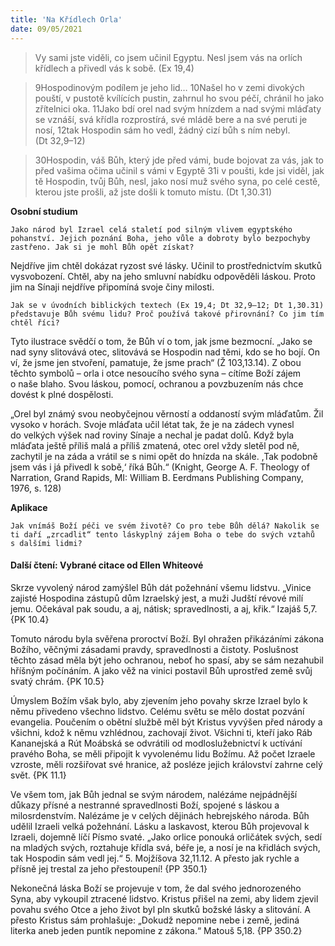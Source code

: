 ```yaml
---
title: 'Na Křídlech Orla'
date: 09/05/2021
---
```


> <p></p>
> Vy sami jste viděli, co jsem učinil Egyptu. Nesl jsem vás na orlích křídlech a přivedl vás k sobě. (Ex 19,4)

> <p></p>
> 9Hospodinovým podílem je jeho lid… 10Našel ho v zemi divokých pouští, v pustotě kvílících pustin, zahrnul ho svou péčí, chránil ho jako zřítelnici oka. 11Jako bdí orel nad svým hnízdem a nad svými mláďaty se vznáší, svá křídla rozprostírá, své mládě bere a na své peruti je nosí, 12tak Hospodin sám ho vedl, žádný cizí bůh s ním nebyl. (Dt 32,9–12)

> <p></p>
> 30Hospodin, váš Bůh, který jde před vámi, bude bojovat za vás, jak to před vašima očima učinil s vámi v Egyptě 31i v poušti, kde jsi viděl, jak tě Hospodin, tvůj Bůh, nesl, jako nosí muž svého syna, po celé cestě, kterou jste prošli, až jste došli k tomuto místu. (Dt 1,30.31)

**Osobní studium**

`Jako národ byl Izrael celá staletí pod silným vlivem egyptského pohanství. Jejich poznání Boha, jeho vůle a dobroty bylo bezpochyby zastřeno. Jak si je mohl Bůh opět získat?`

Nejdříve jim chtěl dokázat ryzost své lásky. Učinil to prostřednictvím skutků vysvobození. Chtěl, aby na jeho smluvní nabídku odpověděli láskou. Proto jim na Sínaji nejdříve připomíná svoje činy milosti.

`Jak se v úvodních biblických textech (Ex 19,4; Dt 32,9–12; Dt 1,30.31) představuje Bůh svému lidu? Proč používá takové přirovnání? Co jim tím chtěl říci?`

Tyto ilustrace svědčí o tom, že Bůh ví o tom, jak jsme bezmocní. „Jako se nad syny slitovává otec, slitovává se Hospodin nad těmi, kdo se ho bojí. On ví, že jsme jen stvoření, pamatuje, že jsme prach“ (Ž 103,13.14). Z obou těchto symbolů – orla i otce nesoucího svého syna – cítíme Boží zájem o naše blaho. Svou láskou, pomocí, ochranou a povzbuzením nás chce dovést k plné dospělosti.

„Orel byl známý svou neobyčejnou věrností a oddaností svým mláďatům. Žil vysoko v horách. Svoje mláďata učil létat tak, že je na zádech vynesl do velkých výšek nad roviny Sínaje a nechal je padat dolů. Když byla mláďata ještě příliš malá a příliš zmatená, otec orel vždy sletěl pod ně, zachytil je na záda a vrátil se s nimi opět do hnízda na skále. ,Tak podobně jsem vás i já přivedl k sobě,‘ říká Bůh.“ (Knight, George A. F. Theology of Narration, Grand Rapids, MI: William B. Eerdmans Publishing Company, 1976, s. 128)

**Aplikace**

`Jak vnímáš Boží péči ve svém životě? Co pro tebe Bůh dělá? Nakolik se ti daří „zrcadlit“ tento láskyplný zájem Boha o tebe do svých vztahů s dalšími lidmi?`

#### Další čtení: Vybrané citace od Ellen Whiteové

Skrze vyvolený národ zamýšlel Bůh dát požehnání všemu lidstvu. „Vinice zajisté Hospodina zástupů dům Izraelský jest, a muži Judští révové milí jemu. Očekával pak soudu, a aj, nátisk; spravedlnosti, a aj, křik.“ Izajáš 5,7. {PK 10.4}

Tomuto národu byla svěřena proroctví Boží. Byl ohražen přikázáními zákona Božího, věčnými zásadami pravdy, spravedlnosti a čistoty. Poslušnost těchto zásad měla být jeho ochranou, neboť ho spasí, aby se sám nezahubil hříšným počínáním. A jako věž na vinici postavil Bůh uprostřed země svůj svatý chrám. {PK 10.5}

Úmyslem Božím však bylo, aby zjevením jeho povahy skrze Izrael bylo k němu přivedeno všechno lidstvo. Celému světu se mělo dostat pozvání evangelia. Poučením o obětní službě měl být Kristus vyvýšen před národy a všichni, kdož k němu vzhlédnou, zachovají život. Všichni ti, kteří jako Ráb Kananejská a Rút Moábská se odvrátili od modloslužebnictví k uctívání pravého Boha, se měli připojit k vyvolenému lidu Božímu. Až počet Izraele vzroste, měli rozšiřovat své hranice, až posléze jejich království zahrne celý svět. {PK 11.1}

Ve všem tom, jak Bůh jednal se svým národem, nalézáme nejpádnější důkazy přísné a nestranné spravedlnosti Boží, spojené s láskou a milosrdenstvím. Nalézáme je v celých dějinách hebrejského národa. Bůh udělil Izraeli velká požehnání. Lásku a laskavost, kterou Bůh projevoval k Izraeli, dojemně líčí Písmo svaté. „Jako orlice ponouká orličátek svých, sedí na mladých svých, roztahuje křídla svá, béře je, a nosí je na křidlách svých, tak Hospodin sám vedl jej.“ 5. Mojžíšova 32,11.12. A přesto jak rychle a přísně jej trestal za jeho přestoupení! {PP 350.1}

Nekonečná láska Boží se projevuje v tom, že dal svého jednorozeného Syna, aby vykoupil ztracené lidstvo. Kristus přišel na zemi, aby lidem zjevil povahu svého Otce a jeho život byl pln skutků božské lásky a slitování. A přesto Kristus sám prohlašuje: „Dokudž nepomine nebe i země, jediná literka aneb jeden puntík nepomine z zákona.“ Matouš 5,18. {PP 350.2}